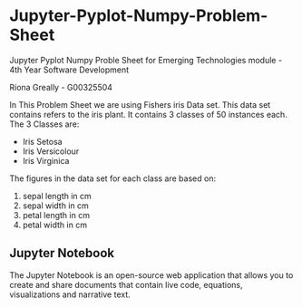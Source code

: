# Jupyter-Pyplot-Numpy-Problem-Sheet

Jupyter Pyplot Numpy Proble Sheet for Emerging Technologies module - 4th Year Software Development

Ríona Greally - G00325504

In This Problem Sheet we are using Fishers iris Data set.
This data set contains refers to the iris plant. It contains 3 classes of 50 instances each.
The 3 Classes are:
* Iris Setosa
* Iris Versicolour
* Iris Virginica

The figures in the data set for each class are based on:
1. sepal length in cm
2. sepal width in cm
3. petal length in cm
4. petal width in cm

## Jupyter Notebook
The Jupyter Notebook is an open-source web application that allows you to create and share documents that contain live code, equations, visualizations and narrative text.
